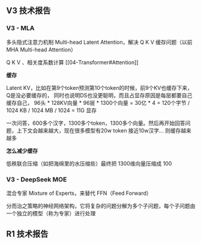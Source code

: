 ## V3 技术报告
 
### V3 -  MLA

多头隐式注意力机制 Multi-head Latent Attention，解决 Q K V 缓存问题（以前 MHA Multi-head Attention）

Q K V 、相关度系数计算
[[04-Transformer#Attention]]

**缓存**

Latent KV，比如在第9个token预测第10个token的时候，前9个KV也缓存下来，Q是没必要缓存的，
同时也说明DS也没更聪明，而且占显存原因是每层都要自己缓存自己，
96头 * 128KV向量 * 96层 * 1300个向量 = 30亿 * 4 = 120个字节 / 1024 KB / 1024 MB / 1024 = 11G 显存

一次问答，600多个汉字，1300多个token，1300多个向量。然后再开始回答问题，上下文会越来越大，现在很多模型有20w token 接近10w汉字... 则缓存越来越多


**怎么减少缓存**

低秩联合压缩（如把海绵里的水压缩些）最终把 1300维向量压缩成 100


### V3 - DeepSeek MOE

混合专家 Mixture of Experts，来替代 FFN（Feed Forward）

分而治之策略的神经网络架构，它将复杂的问题分解为多个子问题，每个子问题由一个独立的模型（称为专家）进行处理


## R1 技术报告


























